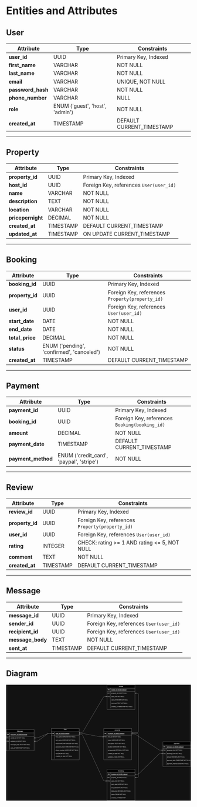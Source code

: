 # Entities and Attributes
## **User**

| Attribute       | Type                         | Constraints                     |
|-----------------|------------------------------|----------------------------------|
| **user_id**     | UUID                         | Primary Key, Indexed            |
| **first_name**  | VARCHAR                      | NOT NULL                        |
| **last_name**   | VARCHAR                      | NOT NULL                        |
| **email**       | VARCHAR                      | UNIQUE, NOT NULL                |
| **password_hash** | VARCHAR                    | NOT NULL                        |
| **phone_number** | VARCHAR                     | NULL                            |
| **role**        | ENUM ('guest', 'host', 'admin') | NOT NULL                       |
| **created_at**  | TIMESTAMP                   | DEFAULT CURRENT_TIMESTAMP       |

---

## **Property**

| Attribute         | Type         | Constraints                               |
|-------------------|--------------|------------------------------------------|
| **property_id**   | UUID         | Primary Key, Indexed                     |
| **host_id**       | UUID         | Foreign Key, references `User(user_id)`  |
| **name**          | VARCHAR      | NOT NULL                                 |
| **description**   | TEXT         | NOT NULL                                 |
| **location**      | VARCHAR      | NOT NULL                                 |
| **pricepernight** | DECIMAL      | NOT NULL                                 |
| **created_at**    | TIMESTAMP    | DEFAULT CURRENT_TIMESTAMP                |
| **updated_at**    | TIMESTAMP    | ON UPDATE CURRENT_TIMESTAMP              |

---

## **Booking**


| Attribute       | Type         | Constraints                                |
|-----------------|--------------|-------------------------------------------|
| **booking_id**  | UUID         | Primary Key, Indexed                      |
| **property_id** | UUID         | Foreign Key, references `Property(property_id)` |
| **user_id**     | UUID         | Foreign Key, references `User(user_id)`   |
| **start_date**  | DATE         | NOT NULL                                  |
| **end_date**    | DATE         | NOT NULL                                  |
| **total_price** | DECIMAL      | NOT NULL                                  |
| **status**      | ENUM ('pending', 'confirmed', 'canceled') | NOT NULL   |
| **created_at**  | TIMESTAMP    | DEFAULT CURRENT_TIMESTAMP                 |

---

## **Payment**


| Attribute         | Type         | Constraints                                |
|-------------------|--------------|-------------------------------------------|
| **payment_id**    | UUID         | Primary Key, Indexed                      |
| **booking_id**    | UUID         | Foreign Key, references `Booking(booking_id)` |
| **amount**        | DECIMAL      | NOT NULL                                  |
| **payment_date**  | TIMESTAMP    | DEFAULT CURRENT_TIMESTAMP                 |
| **payment_method**| ENUM ('credit_card', 'paypal', 'stripe') | NOT NULL     |

---

## **Review**


| Attribute       | Type         | Constraints                                |
|-----------------|--------------|-------------------------------------------|
| **review_id**   | UUID         | Primary Key, Indexed                      |
| **property_id** | UUID         | Foreign Key, references `Property(property_id)` |
| **user_id**     | UUID         | Foreign Key, references `User(user_id)`   |
| **rating**      | INTEGER      | CHECK: rating >= 1 AND rating <= 5, NOT NULL |
| **comment**     | TEXT         | NOT NULL                                  |
| **created_at**  | TIMESTAMP    | DEFAULT CURRENT_TIMESTAMP                 |

---

## **Message**


| Attribute        | Type         | Constraints                                |
|------------------|--------------|-------------------------------------------|
| **message_id**   | UUID         | Primary Key, Indexed                      |
| **sender_id**    | UUID         | Foreign Key, references `User(user_id)`   |
| **recipient_id** | UUID         | Foreign Key, references `User(user_id)`   |
| **message_body** | TEXT         | NOT NULL                                  |
| **sent_at**      | TIMESTAMP    | DEFAULT CURRENT_TIMESTAMP                 |

---
## **Diagram**
![Page](https://github.com/Betelhem-Demsis/alx-airbnb-database/blob/main/ERD/ERDiagram.drawio.png)

